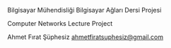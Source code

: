 Bilgisayar Mühendisliği Bilgisayar Ağları Dersi Projesi

Computer Networks Lecture Project






Ahmet Fırat Şüphesiz
ahmetfiratsuphesiz@gmail.com